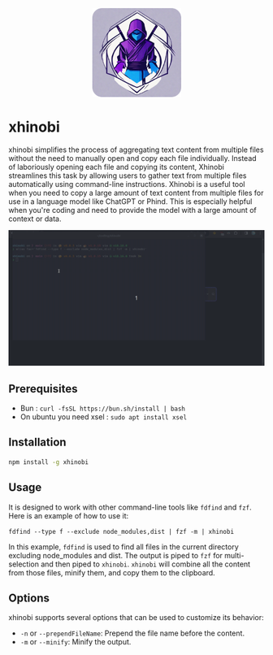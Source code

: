 <p align="center">
 <img src="./images/logo-rounded.png" width="175"/>
</p>

# xhinobi

xhinobi simplifies the process of aggregating text content from multiple files without the need to manually open and copy each file individually. Instead of laboriously opening each file and copying its content, Xhinobi streamlines this task by allowing users to gather text from multiple files automatically using command-line instructions. Xhinobi is a useful tool when you need to copy a large amount of text content from multiple files for use in a language model like ChatGPT or Phind. This is especially helpful when you're coding and need to provide the model with a large amount of context or data.

<img src="./images/demo.gif" />

## Prerequisites
- Bun : `curl -fsSL https://bun.sh/install | bash`
- On ubuntu you need xsel : `sudo apt install xsel`

## Installation
```bash
npm install -g xhinobi
```

## Usage
It is designed to work with other command-line tools like `fdfind` and `fzf`. Here is an example of how to use it:

```
fdfind --type f --exclude node_modules,dist | fzf -m | xhinobi
```

In this example, `fdfind` is used to find all files in the current directory excluding node_modules and dist. The output is piped to `fzf` for multi-selection and then piped to `xhinobi`. `xhinobi` will combine all the content from those files, minify them, and copy them to the clipboard.

## Options
xhinobi supports several options that can be used to customize its behavior:

- `-n` or `--prependFileName`: Prepend the file name before the content. 
- `-m` or `--minify`: Minify the output.
